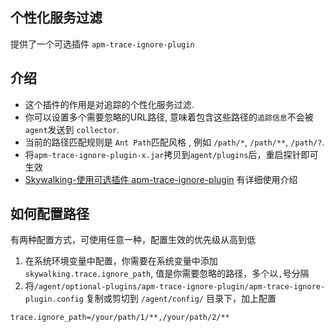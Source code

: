 ## 个性化服务过滤
提供了一个可选插件 `apm-trace-ignore-plugin`

## 介绍
- 这个插件的作用是对追踪的个性化服务过滤.
- 你可以设置多个需要忽略的URL路径, 意味着包含这些路径的`追踪信息`不会被`agent`发送到 `collector`.
- 当前的路径匹配规则是 `Ant Path`匹配风格 , 例如 `/path/*`, `/path/**`, `/path/?`.
- 将`apm-trace-ignore-plugin-x.jar`拷贝到`agent/plugins`后，重启探针即可生效
- [Skywalking-使用可选插件 apm-trace-ignore-plugin](https://blog.csdn.net/u013095337/article/details/80452088) 有详细使用介绍

## 如何配置路径 
有两种配置方式，可使用任意一种，配置生效的优先级从高到低
 1. 在系统环境变量中配置，你需要在系统变量中添加`skywalking.trace.ignore_path`, 值是你需要忽略的路径，多个以`,`号分隔
 2. 将`/agent/optional-plugins/apm-trace-ignore-plugin/apm-trace-ignore-plugin.config` 复制或剪切到 `/agent/config/` 目录下，加上配置
```
trace.ignore_path=/your/path/1/**,/your/path/2/**
```

